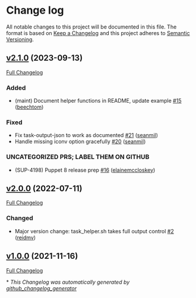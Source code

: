 # Change log

All notable changes to this project will be documented in this file. The format is based on [Keep a Changelog](http://keepachangelog.com/en/1.0.0/) and this project adheres to [Semantic Versioning](http://semver.org).

## [v2.1.0](https://github.com/puppetlabs/puppetlabs-bash_task_helper/tree/v2.1.0) (2023-09-13)

[Full Changelog](https://github.com/puppetlabs/puppetlabs-bash_task_helper/compare/v2.0.0...v2.1.0)

### Added

- \(maint\) Document helper functions in README, update example [\#15](https://github.com/puppetlabs/puppetlabs-bash_task_helper/pull/15) ([beechtom](https://github.com/beechtom))

### Fixed

- Fix task-output-json to work as documented [\#21](https://github.com/puppetlabs/puppetlabs-bash_task_helper/pull/21) ([seanmil](https://github.com/seanmil))
- Handle missing iconv option gracefully [\#20](https://github.com/puppetlabs/puppetlabs-bash_task_helper/pull/20) ([seanmil](https://github.com/seanmil))

### UNCATEGORIZED PRS; LABEL THEM ON GITHUB

- \(SUP-4198\) Puppet 8 release prep [\#16](https://github.com/puppetlabs/puppetlabs-bash_task_helper/pull/16) ([elainemccloskey](https://github.com/elainemccloskey))

## [v2.0.0](https://github.com/puppetlabs/puppetlabs-bash_task_helper/tree/v2.0.0) (2022-07-11)

[Full Changelog](https://github.com/puppetlabs/puppetlabs-bash_task_helper/compare/v1.0.0...v2.0.0)

### Changed

- Major version change: task\_helper.sh takes full output control [\#2](https://github.com/puppetlabs/puppetlabs-bash_task_helper/pull/2) ([reidmv](https://github.com/reidmv))

## [v1.0.0](https://github.com/puppetlabs/puppetlabs-bash_task_helper/tree/v1.0.0) (2021-11-16)

[Full Changelog](https://github.com/puppetlabs/puppetlabs-bash_task_helper/compare/8c647de426ab60f56f27cfb40d52520b2bb3959a...v1.0.0)



\* *This Changelog was automatically generated by [github_changelog_generator](https://github.com/github-changelog-generator/github-changelog-generator)*
